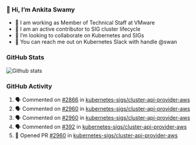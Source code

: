 ### 👋 Hi, I’m Ankita Swamy 

- 💼 I am working as Member of Technical Staff at VMware
- 👀 I am an active contributor to SIG cluster lifecycle 
- 💞️ I’m looking to collaborate on Kubernetes and SIGs
- 💬 You can reach me out on Kubernetes Slack with handle @swan

### GitHub Stats
![Github stats](https://github-readme-stats.vercel.app/api?username=Ankitasw&count_private=true&show_icons=true&theme=tokyonight)

### GitHub Activity 
<!--START_SECTION:activity-->
1. 🗣 Commented on [#2866](https://github.com/kubernetes-sigs/cluster-api-provider-aws/issues/2866) in [kubernetes-sigs/cluster-api-provider-aws](https://github.com/kubernetes-sigs/cluster-api-provider-aws)
2. 🗣 Commented on [#2960](https://github.com/kubernetes-sigs/cluster-api-provider-aws/issues/2960) in [kubernetes-sigs/cluster-api-provider-aws](https://github.com/kubernetes-sigs/cluster-api-provider-aws)
3. 🗣 Commented on [#2960](https://github.com/kubernetes-sigs/cluster-api-provider-aws/issues/2960) in [kubernetes-sigs/cluster-api-provider-aws](https://github.com/kubernetes-sigs/cluster-api-provider-aws)
4. 🗣 Commented on [#392](https://github.com/kubernetes-sigs/cluster-api-provider-aws/issues/392) in [kubernetes-sigs/cluster-api-provider-aws](https://github.com/kubernetes-sigs/cluster-api-provider-aws)
5. 💪 Opened PR [#2960](https://github.com/kubernetes-sigs/cluster-api-provider-aws/pull/2960) in [kubernetes-sigs/cluster-api-provider-aws](https://github.com/kubernetes-sigs/cluster-api-provider-aws)
<!--END_SECTION:activity-->
